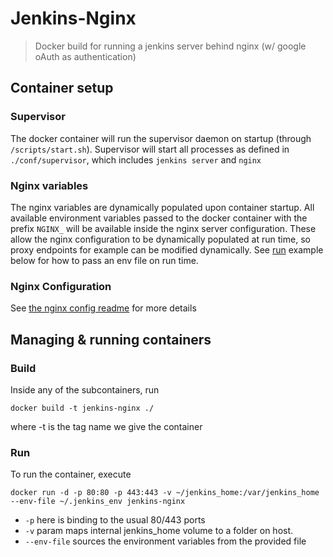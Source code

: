 Jenkins-Nginx
=============

> Docker build for running a jenkins server behind nginx (w/ google oAuth as authentication)

## Container setup

### Supervisor

The docker container will run the supervisor daemon on startup (through `/scripts/start.sh`). 
Supervisor will start all processes as defined in `./conf/supervisor`, which includes `jenkins server` and `nginx`

### Nginx variables

The nginx variables are dynamically populated upon container startup. All available environment variables passed to the docker container
with the prefix `NGINX_` will be available inside the nginx server configuration. These allow the nginx configuration to be dynamically
populated at run time, so proxy endpoints for example can be modified dynamically.
See [run](#Run) example below for how to pass an env file on run time.
 
### Nginx Configuration

See [the nginx config readme](conf/nginx/README.md) for more details

## Managing & running containers

### Build

Inside any of the subcontainers, run

`docker build -t jenkins-nginx ./`

where -t is the tag name we give the container

### Run

To run the container, execute

`docker run -d -p 80:80 -p 443:443 -v ~/jenkins_home:/var/jenkins_home --env-file ~/.jenkins_env jenkins-nginx`

- `-p` here is binding to the usual 80/443 ports
- `-v` param maps internal jenkins_home volume to a folder on host.
- `--env-file` sources the environment variables from the provided file

